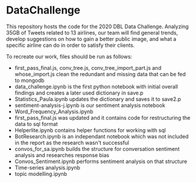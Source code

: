 # DataChallenge
This repository hosts the code for the 2020 DBL Data Challenge. Analyzing 35GB of Tweets related to 13 airlines, our team will find general trends, develop suggestions on how to gain a better public image, and what a specific airline can do in order to satisfy their clients.  

To recreate our work, files should be run as follows:
- first_pass_final.js, conv_tree.js, conv_tree_import_part.js and whose_import.js clean the redundant and missing data that can be fed to mongodb
- data_challenge.ipynb is the first python notebook with initial overall findings and creates a later used dictionary in save.p
- Statistics_Paula.ipynb updates the dictionary and saves it to save2.p
- sentiment-analysis-j.ipynb is our sentiment analysis notebook 
- Word_Frequency_Analysis.ipynb 
- first_pass_final.js was updated and it contains code for restructuring the data to sql format 
- Helperlite.ipynb contains helper functions for working with sql
- BotResearch.ipynb is an independant notebook which was not included in the report as the research wasn't successful
- convos_for_sa.ipynb builds the structure for conversation sentiment analysis and researches response bias
- Convos_Sentiment.ipynb performs sentiment analysis on that structure
- Time-series analysis.ipynb 
- topic modelling.ipynb 




